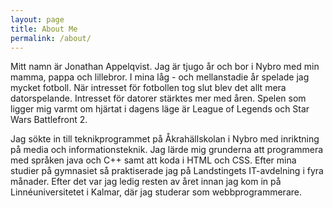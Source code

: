 ```yaml
---
layout: page
title: About Me
permalink: /about/
---
```


<!-- This is the base Jekyll theme. You can find out more info about customizing your Jekyll theme, as well as basic Jekyll usage documentation at [jekyllrb.com](https://jekyllrb.com/)

You can find the source code for Minima at GitHub:
[jekyll][jekyll-organization] /
[minima](https://github.com/jekyll/minima)

You can find the source code for Jekyll at GitHub:
[jekyll][jekyll-organization] /
[jekyll](https://github.com/jekyll/jekyll)


[jekyll-organization]: https://github.com/jekyll -->

Mitt namn är Jonathan Appelqvist. Jag är tjugo år och bor i Nybro
med min mamma, pappa och lillebror. I mina låg - och mellanstadie år
spelade jag mycket fotboll. När intresset för fotbollen tog slut blev
det allt mera datorspelande. Intresset för datorer stärktes mer med åren.
Spelen som ligger mig varmt om hjärtat i dagens läge är League of Legends och Star Wars Battlefront 2. 

Jag sökte in till teknikprogrammet på Åkrahällskolan i Nybro med inriktning på media och informationsteknik. Jag lärde mig grunderna att programmera med språken java och C++ samt att koda i HTML och CSS. Efter mina studier på gymnasiet så praktiserade jag på Landstingets IT-avdelning i fyra månader. Efter det var jag ledig resten av året innan jag kom in på Linnéuniversitetet i Kalmar, där jag studerar som webbprogrammerare.
